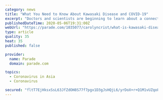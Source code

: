 ```yaml
---
category: news
title: "What You Need to Know About Kawasaki Disease and COVID-19"
excerpt: "Doctors and scientists are beginning to learn about a connection between an illness in children called Kawasaki disease and the new coronavirus. More than a dozen children in New York have been admitted to the hospital with symptoms that seem like an inflammatory syndrome."
publishedDateTime: 2020-05-06T19:31:00Z
webUrl: "https://parade.com/1035077/carolyncrist/what-is-kawasaki-disease/"
type: article
quality: 35
heat: 35
published: false

provider:
  name: Parade
  domain: parade.com

topics:
  - Coronavirus in Asia
  - Coronavirus

secured: "fltT7EjHksxSsL63JfZdOH8S77f7pgx1D3gJsHQjL6/yrDoX+r+Q1M1vUZqoFU3Di92CFMz423FhD73ghSBdCWIQe1buJ2OjdO3rNXBIwmD7f0wVcMdDLytXaV/BV9fn43vGyiEiju0HKIbjdc3hHMZkj/Sm6RB8IeUBmqEiFhzhF0tYKP5HYPC0dRKNwSuZrGWV94Tmzehwp6jRifbq83kNTdF054PuzAOOo8w0AYIctw82JvPOYtQa0Mlg8tpRk3fxDxJK9r7ZLiqBtRHp+7zqGesskteqfOSVaqdOEIgKpzRGQOgD4DzlWuIavKBDUcYXkWrtrwop0g1D+xXqjR7YobVhE1SU27upYIaqqC9teHe6xFv8iJu9P1KguMqWKKmphQ7M2qozO8a0PjEgPkZcGB7Pa1VU38iEDUs/ImvRSYrKLKP3XVys54DtpFjVItCZp4Cvvbx33Of4g48sUnXQMD9lVpwNk9u3YwwT4o8=;PHWatmOahyXLsdg/vyoXsg=="
---
```


